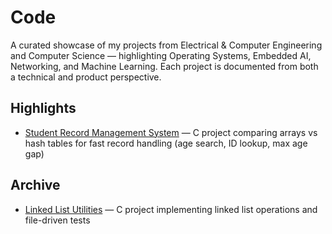 # Code
A curated showcase of my projects from Electrical &amp; Computer Engineering and Computer Science — highlighting Operating Systems, Embedded AI, Networking, and Machine Learning. Each project is documented from both a technical and product perspective.

## Highlights
- [Student Record Management System](./highlights/student-record-management) — C project comparing arrays vs hash tables for fast record handling (age search, ID lookup, max age gap)

## Archive
- [Linked List Utilities](./archive/linked-list-utilities) — C project implementing linked list operations and file-driven tests
